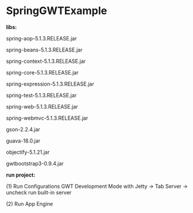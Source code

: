 # SpringGWTExample
<p><strong>libs:</strong></p>
<p><p>spring-aop-5.1.3.RELEASE.jar</p>
<p>spring-beans-5.1.3.RELEASE.jar</p>
<p>spring-context-5.1.3.RELEASE.jar</p>
<p>spring-core-5.1.3.RELEASE.jar</p>
<p>spring-expression-5.1.3.RELEASE.jar</p>
<p>spring-test-5.1.3.RELEASE.jar</p>
<p>spring-web-5.1.3.RELEASE.jar</p></p>
<p>spring-webmvc-5.1.3.RELEASE.jar</p>
<p>gson-2.2.4.jar</p>
<p>guava-18.0.jar</p>
<p>objectify-5.1.21.jar</p>
<p>gwtbootstrap3-0.9.4.jar</p>
<p><strong>run project:</strong></p>
<p>(1) Run Configurations GWT Development Mode with Jetty -> Tab Server -> uncheck run built-in server</p>
<p>(2) Run App Engine</p>